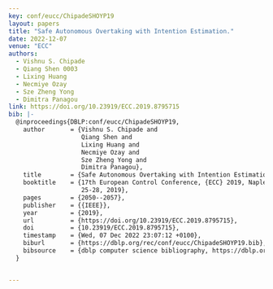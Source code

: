 ```yaml
---
key: conf/eucc/ChipadeSHOYP19
layout: papers
title: "Safe Autonomous Overtaking with Intention Estimation."
date: 2022-12-07
venue: "ECC"
authors:
  - Vishnu S. Chipade
  - Qiang Shen 0003
  - Lixing Huang
  - Necmiye Ozay
  - Sze Zheng Yong
  - Dimitra Panagou
link: https://doi.org/10.23919/ECC.2019.8795715
bib: |-
  @inproceedings{DBLP:conf/eucc/ChipadeSHOYP19,
    author       = {Vishnu S. Chipade and
                    Qiang Shen and
                    Lixing Huang and
                    Necmiye Ozay and
                    Sze Zheng Yong and
                    Dimitra Panagou},
    title        = {Safe Autonomous Overtaking with Intention Estimation},
    booktitle    = {17th European Control Conference, {ECC} 2019, Naples, Italy, June
                    25-28, 2019},
    pages        = {2050--2057},
    publisher    = {{IEEE}},
    year         = {2019},
    url          = {https://doi.org/10.23919/ECC.2019.8795715},
    doi          = {10.23919/ECC.2019.8795715},
    timestamp    = {Wed, 07 Dec 2022 23:07:12 +0100},
    biburl       = {https://dblp.org/rec/conf/eucc/ChipadeSHOYP19.bib},
    bibsource    = {dblp computer science bibliography, https://dblp.org}
  }


---
```

